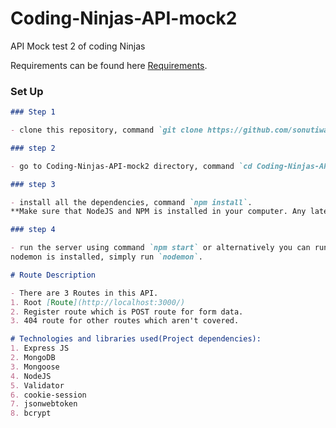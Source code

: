 # Coding-Ninjas-API-mock2
API Mock test 2 of coding Ninjas

Requirements can be found here [Requirements](./assets/requirements.txt).

### Set Up

```markdown
### Step 1

- clone this repository, command `git clone https://github.com/sonutiwari/Coding-Ninjas-API-mock2`.

### step 2

- go to Coding-Ninjas-API-mock2 directory, command `cd Coding-Ninjas-API-mock2`

### step 3

- install all the dependencies, command `npm install`.
**Make sure that NodeJS and NPM is installed in your computer. Any latest version of node > 6 will work**

### step 4

- run the server using command `npm start` or alternatively you can run `node index.js` or if
nodemon is installed, simply run `nodemon`.
```

```markdown
# Route Description

- There are 3 Routes in this API.
1. Root [Route](http://localhost:3000/)
2. Register route which is POST route for form data.
3. 404 route for other routes which aren't covered.

```

```markdown
# Technologies and libraries used(Project dependencies):
1. Express JS
2. MongoDB
3. Mongoose
4. NodeJS
5. Validator
6. cookie-session
7. jsonwebtoken
8. bcrypt
```
